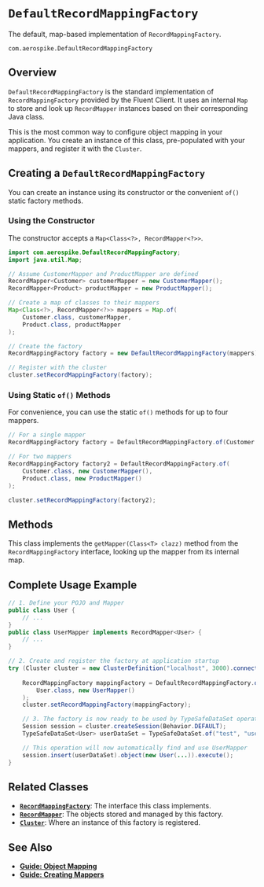 # `DefaultRecordMappingFactory`

The default, map-based implementation of `RecordMappingFactory`.

`com.aerospike.DefaultRecordMappingFactory`

## Overview

`DefaultRecordMappingFactory` is the standard implementation of `RecordMappingFactory` provided by the Fluent Client. It uses an internal `Map` to store and look up `RecordMapper` instances based on their corresponding Java class.

This is the most common way to configure object mapping in your application. You create an instance of this class, pre-populated with your mappers, and register it with the `Cluster`.

## Creating a `DefaultRecordMappingFactory`

You can create an instance using its constructor or the convenient `of()` static factory methods.

### Using the Constructor

The constructor accepts a `Map<Class<?>, RecordMapper<?>>`.

```java
import com.aerospike.DefaultRecordMappingFactory;
import java.util.Map;

// Assume CustomerMapper and ProductMapper are defined
RecordMapper<Customer> customerMapper = new CustomerMapper();
RecordMapper<Product> productMapper = new ProductMapper();

// Create a map of classes to their mappers
Map<Class<?>, RecordMapper<?>> mappers = Map.of(
    Customer.class, customerMapper,
    Product.class, productMapper
);

// Create the factory
RecordMappingFactory factory = new DefaultRecordMappingFactory(mappers);

// Register with the cluster
cluster.setRecordMappingFactory(factory);
```

### Using Static `of()` Methods

For convenience, you can use the static `of()` methods for up to four mappers.

```java
// For a single mapper
RecordMappingFactory factory = DefaultRecordMappingFactory.of(Customer.class, new CustomerMapper());

// For two mappers
RecordMappingFactory factory2 = DefaultRecordMappingFactory.of(
    Customer.class, new CustomerMapper(),
    Product.class, new ProductMapper()
);

cluster.setRecordMappingFactory(factory2);
```

## Methods

This class implements the `getMapper(Class<T> clazz)` method from the `RecordMappingFactory` interface, looking up the mapper from its internal map.

## Complete Usage Example

```java
// 1. Define your POJO and Mapper
public class User {
    // ...
}
public class UserMapper implements RecordMapper<User> {
    // ...
}

// 2. Create and register the factory at application startup
try (Cluster cluster = new ClusterDefinition("localhost", 3000).connect()) {
    
    RecordMappingFactory mappingFactory = DefaultRecordMappingFactory.of(
        User.class, new UserMapper()
    );
    cluster.setRecordMappingFactory(mappingFactory);

    // 3. The factory is now ready to be used by TypeSafeDataSet operations
    Session session = cluster.createSession(Behavior.DEFAULT);
    TypeSafeDataSet<User> userDataSet = TypeSafeDataSet.of("test", "users", User.class);

    // This operation will now automatically find and use UserMapper
    session.insert(userDataSet).object(new User(...)).execute();
}
```

## Related Classes

- **[`RecordMappingFactory`](./record-mapping-factory.md)**: The interface this class implements.
- **[`RecordMapper`](./record-mapper.md)**: The objects stored and managed by this factory.
- **[`Cluster`](../connection/cluster.md)**: Where an instance of this factory is registered.

## See Also

- **[Guide: Object Mapping](../../concepts/object-mapping.md)**
- **[Guide: Creating Mappers](../../guides/object-mapping/creating-mappers.md)**
